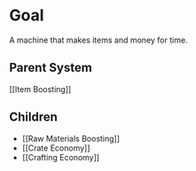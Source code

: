 # Goal
A machine that makes items and money for time.
## Parent System
[[Item Boosting]]
## Children
- [[Raw Materials Boosting]]
- [[Crate Economy]]
- [[Crafting Economy]]


